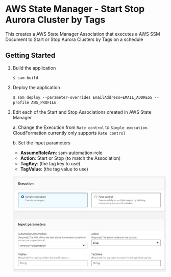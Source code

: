 # AWS State Manager - Start Stop Aurora Cluster by Tags

This creates a AWS State Manager Association that executes a AWS SSM Document to Start or Stop Aurora Clusters by Tags on a schedule

## Getting Started

1. Build the application

   ```
   $ sam build
   ```

2. Deploy the application

   ```
   $ sam deploy --parameter-overrides EmailAddress=EMAIL_ADDRESS --profile AWS_PROFILE
   ```

3. Edit each of the Start and Stop Associations created in AWS State Manager

   a. Change the Execution from `Rate control` to `Simple execution`. CloudFormation currently only supports `Rate control`

   b. Set the Input parameters

   - **AssumeRoleArn**: ssm-automation-role
   - **Action**: Start or Stop (to match the Association)
   - **TagKey**: (the tag key to use)
   - **TagValue**: (the tag value to use)

   ![State Manager Association](images/StateManager.jpg)
